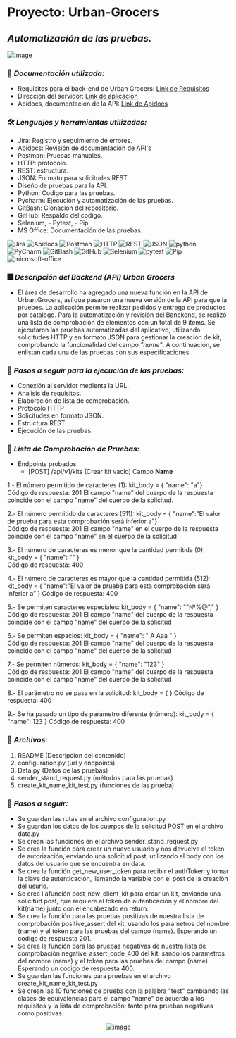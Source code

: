 # Proyecto: Urban-Grocers  
## *Automatización de las pruebas.*
	
![image](https://github.com/user-attachments/assets/43ce7d9a-083e-470a-ae8d-869b46fbe672)


### :page_facing_up: *Documentación utilizada:* 
- Requisitos para el back-end de Urban Grocers: [Link de Requisitos](https://practicum-content.s3.us-west-1.amazonaws.com/new-markets/qa-sprint-3/QA_3.1.1_Requisitos_para_el_back-end_de_Urban.grocers.pdf)
- Dirección del servidor: [Link de aplicacion](https://3cd0a718-aa1b-46c4-86bd-318797f0fda9.containerhub.tripleten-services.com)
- Apidocs, documentación de la API:  [Link de Apidocs](https://cnt-e32613b1-6474-4625-97fd-10811052e478.containerhub.tripleten-services.com/docs/)

### 🛠️ *Lenguajes y herramientas utilizadas:*
<div id="header" align="left">
    
- Jira: Registro y seguimiento de errores.
- Apidocs: Revisión de documentación de API's
- Postman: Pruebas manuales.
- HTTP: protocolo.
- REST: estructura.
- JSON: Formato para solicitudes REST.
- Diseño de pruebas para la API.
- Python: Codigo para las pruebas.
- Pycharm: Ejecución y automatización de las pruebas.
- GitBash: Clonación del repositorio.
- GitHub: Respaldo del codigo.
- Selenium, - Pytest, - Pip
- MS Office: Documentación de las pruebas.
  
</a>
<img decoding="async" src="https://img.shields.io/badge/Jira-0052CC?style=for-the-badge&logo=Jira&logoColor=white" alt="Jira"/>
<img decoding="async" src="https://img.shields.io/badge/Apidocs-darkblue?style=for-the-badge&logo=Apidocs&logoColor=white" alt="Apidocs"/>
<img decoding="async" src="https://img.shields.io/badge/Postman-D83B01?style=for-the-badge&logo=Postman&logoColor=white" alt="Postman"/>
<img decoding="async" src="https://img.shields.io/badge/HTTP-890000?style=for-the-badge&logo=HTTP&logoColor=white" alt="HTTP"/>
<img decoding="async" src="https://img.shields.io/badge/REST-black?style=for-the-badge&logo=REST&logoColor=white" alt="REST"/>
<img decoding="async" src="https://img.shields.io/badge/JSON-purple?style=for-the-badge&logo=JSON&logoColor=white" alt="JSON"/>
<img decoding="async" src="https://img.shields.io/badge/Python-0052CC?style=for-the-badge&logo=python&logoColor=white" alt="python"/>
<img decoding="async" src="https://img.shields.io/badge/PyCharm-darkgreen.svg?&style=for-the-badge&logo=PyCharm&logoColor=white" alt="PyCharm"/>
<img decoding="async" src="https://img.shields.io/badge/Git_Bash-D89B01?&style=for-the-badge&logo=GitBash&logoColor=white" alt="GitBash"/>
<img decoding="async" src="https://img.shields.io/badge/GitHub-000000.svg?&style=for-the-badge&logo=GitHub&logoColor=white" alt="GitHub"/>
<img decoding="async" src="https://img.shields.io/badge/Selenium-008000?style=for-the-badge&logo=Selenium&logoColor=white" alt="Selenium"/>
<img decoding="async" src="https://img.shields.io/badge/Pytest-darkblue?style=for-the-badge&logo=pytest&logoColor=white" alt="pytest"/>
<img decoding="async" src="https://img.shields.io/badge/Pip-darkgreen?style=for-the-badge&logo=Pip&logoColor=white" alt="Pip"/>
<img decoding="async" src="https://img.shields.io/badge/Microsoft_Office-D86B01?style=for-the-badge&logo=microsoft-office&logoColor=white" alt="microsoft-office"/>
</a>

### :fireworks: *Descripción del Backend (API) Urban Grocers*
- El área de desarrollo ha agregado una nueva función en la API de Urban.Grocers, así que pasaron una nueva versión de la API para que la pruebes. La aplicación permite realizar pedidos y entrega de productos por catalogo. Para la automatización y revisión del Banckend, se realizó una lista de comprobación de elementos con un total de 9 items. Se ejecutaron las pruebas automatizadas del aplicativo, utilizando solicitudes HTTP y en formato JSON para gestionar la creación de kit, comprobando la funcionalidad del campo *"name"*. A continuación, se enlistan cada una de las pruebas con sus especificaciones.

### :paw_prints: *Pasos a seguir para la ejecución de las pruebas:* 

- Conexión al servidor medienta la URL.
- Analisis de requisitos.
- Elaboración de lista de comprobación.
- Protocolo HTTP
- Solicitudes en formato JSON.
- Estructura REST
- Ejecución de las pruebas.
  
### :page_facing_up: *Lista de Comprobación de Pruebas:*  
- Endpoints probados
  - [POST] /api/v1/kits (Crear kit vacio) Campo **Name**
	
1.- El número permitido de caracteres (1): kit_body = { "name": "a"}	
    Código de respuesta: 201 El campo "name" del cuerpo de la respuesta coincide con el campo "name" del cuerpo de la solicitud.

2.- El número permitido de caracteres (511): kit_body = { "name":"El valor de prueba para esta comprobación será     inferior a"}	
    Código de respuesta: 201 El campo "name" en el cuerpo de la respuesta coincide con el campo "name" en el cuerpo de la solicitud

3.- El número de caracteres es menor que la cantidad permitida (0): kit_body = { "name": "" }	
    Código de respuesta: 400

4.- El número de caracteres es mayor que la cantidad permitida (512): kit_body = { "name":"El valor de prueba para esta comprobación será inferior a” }	
    Código de respuesta: 400

5.- Se permiten caracteres especiales: kit_body = { "name": ""№%@"," }	
    Código de respuesta: 201 El campo "name" del cuerpo de la respuesta coincide con el campo "name" del cuerpo de la solicitud

6.- Se permiten espacios: kit_body = { "name": " A Aaa " }	
    Código de respuesta: 201 El campo "name" del cuerpo de la respuesta coincide con el campo "name" del cuerpo de la solicitud

7.- Se permiten números: kit_body = { "name": "123" }	
    Código de respuesta: 201 El campo "name" del cuerpo de la respuesta coincide con el campo "name" del cuerpo de la solicitud

8.- El parámetro no se pasa en la solicitud: kit_body = { } Código de respuesta: 400

9.- Se ha pasado un tipo de parámetro diferente (número): kit_body = { "name": 123 } Código de respuesta: 400

### :file_folder: *Archivos:* 
1. README (Descripcion del contenido)
2. configuration.py (url y endpoints)
3. Data.py (Datos de las pruebas)
4. sender_stand_request.py (métodos para las pruebas)
5. create_kit_name_kit_test.py (funciones de las prueba)

### :paw_prints: *Pasos a seguir:* 

- Se guardan las rutas en el archivo configuration.py
- Se guardan los datos de los cuerpos de la solicitud POST en el archivo data.py
- Se crean las funciones en el archivo sender_stand_request.py
- Se crea la función para crear un nuevo usuario y nos devuelve el token de autorización, enviando una solicitud post, utilizando el body con los datos del usuario que se encuentra en data.
- Se crea la función get_new_user_token para recibir el authToken y tomar la clave de autenticación, llamando la variable con el post de la creación del usurio.
- Se crea l afunción post_new_client_kit para crear un kit, enviando una solicitud post, que requiere el token de autenticación y el nombre del kit(name) junto con el encabezado en return.
- Se crea la función para las pruebas positivas de nuestra lista de comprobación positive_assert del kit, usando los parametros del nombre (name) y el token para las pruebas del campo (name). Esperando un codigo de respuesta 201.
- Se crea la función para las pruebas negativas de nuestra lista de comprobación negative_assert_code_400 del kit, sando los parametros del nombre (name) y el token para las pruebas del campo (name). Esperando un codigo de respuesta 400.
- Se guardan las funciones para pruebas en el archivo create_kit_name_kit_test.py
- Se crean las 10 funciones de prueba con la palabra "test" cambiando las clases de equivalencias para el campo "name" de acuerdo a los requisitos y la lista de comprobación; tanto para pruebas negativas como positivas.
       
<div id="header" align="center"> 
  
![image](https://github.com/user-attachments/assets/53cbe0da-08d5-4a40-af07-c484873119d1)
